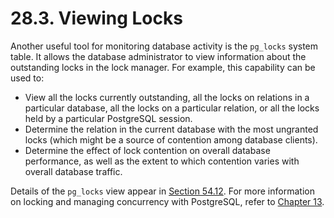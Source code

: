 # 28.3. Viewing Locks

Another useful tool for monitoring database activity is the `pg_locks` system table. It allows the database administrator to view information about the outstanding locks in the lock manager. For example, this capability can be used to:

* View all the locks currently outstanding, all the locks on relations in a particular database, all the locks on a particular relation, or all the locks held by a particular PostgreSQL session.
* Determine the relation in the current database with the most ungranted locks (which might be a source of contention among database clients).
* Determine the effect of lock contention on overall database performance, as well as the extent to which contention varies with overall database traffic.

Details of the `pg_locks` view appear in [Section 54.12](https://www.postgresql.org/docs/15/view-pg-locks.html). For more information on locking and managing concurrency with PostgreSQL, refer to [Chapter 13](https://www.postgresql.org/docs/15/mvcc.html).
